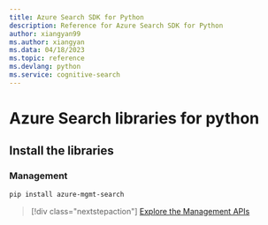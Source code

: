 ```yaml
---
title: Azure Search SDK for Python
description: Reference for Azure Search SDK for Python
author: xiangyan99
ms.author: xiangyan
ms.data: 04/18/2023
ms.topic: reference
ms.devlang: python
ms.service: cognitive-search
---
```

# Azure Search libraries for python

## Install the libraries


### Management

```bash
pip install azure-mgmt-search
```
> [!div class="nextstepaction"]
> [Explore the Management APIs](/python/api/overview/azure/search/management)